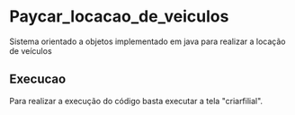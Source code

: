 # Paycar_locacao_de_veiculos
Sistema orientado a objetos implementado em java para realizar a locação de veículos
## Execucao 

Para realizar a execução do código basta executar a tela "criarfilial".
